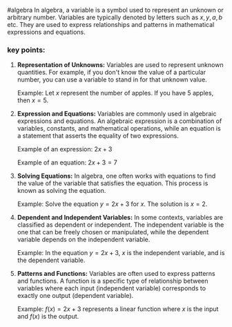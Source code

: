 #algebra
In algebra, a variable is a symbol used to represent an unknown or arbitrary number. Variables are typically denoted by letters such as $x, y, a, b$ etc. They are used to express relationships and patterns in mathematical expressions and equations.

### key points:

1. **Representation of Unknowns:** Variables are used to represent unknown quantities. For example, if you don't know the value of a particular number, you can use a variable to stand in for that unknown value.
    
    Example: Let $x$ represent the number of apples. If you have 5 apples, then $x=5$.
    
2. **Expression and Equations:** Variables are commonly used in algebraic expressions and equations. An algebraic expression is a combination of variables, constants, and mathematical operations, while an equation is a statement that asserts the equality of two expressions.
    
    Example of an expression: $2x + 3$
    
    Example of an equation: $2x + 3 = 7$
    
3. **Solving Equations:** In algebra, one often works with equations to find the value of the variable that satisfies the equation. This process is known as solving the equation.
    
    Example: Solve the equation $y= 2x + 3$ for $x$. The solution is $x = 2$.
    
4. **Dependent and Independent Variables:** In some contexts, variables are classified as dependent or independent. The independent variable is the one that can be freely chosen or manipulated, while the dependent variable depends on the independent variable.
    
    Example: In the equation $y= 2x + 3$, $x$ is the independent variable, and  is the dependent variable.
    
5. **Patterns and Functions:** Variables are often used to express patterns and functions. A function is a specific type of relationship between variables where each input (independent variable) corresponds to exactly one output (dependent variable).
    
    Example: $f(x) = 2x + 3$  represents a linear function where $x$ is the input and $f(x)$ is the output.